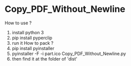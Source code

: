 # Copy_PDF_Without_Newline
How to use ?
1. install python 3
2. pip install pyperclip
3. run it
How to pack ?
1. pip install pyinstaller
2. pyinstaller -F -i part.ico Copy_PDF_Without_Newline.py
3. then find it at the folder of 'dist'
